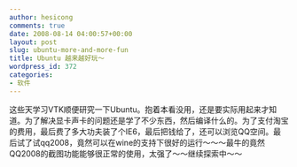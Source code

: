 ```yaml
---
author: hesicong
comments: true
date: 2008-08-14 04:00:57+00:00
layout: post
slug: ubuntu-more-and-more-fun
title: Ubuntu 越来越好玩～
wordpress_id: 372
categories:
- 软件
---
```


这些天学习VTK顺便研究一下Ubuntu。抱着本看没用，还是要实际用起来才知道。为了解决显卡声卡的问题还是学了不少东西，然后编译什么的。为了支付淘宝的费用，最后费了多大功夫装了个IE6，最后把钱给了，还可以浏览QQ空间。最后试了试qq2008，竟然可以在wine的支持下很好的运行～～～最牛的竟然QQ2008的截图功能能够很正常的使用，太强了～～继续探索中～～
